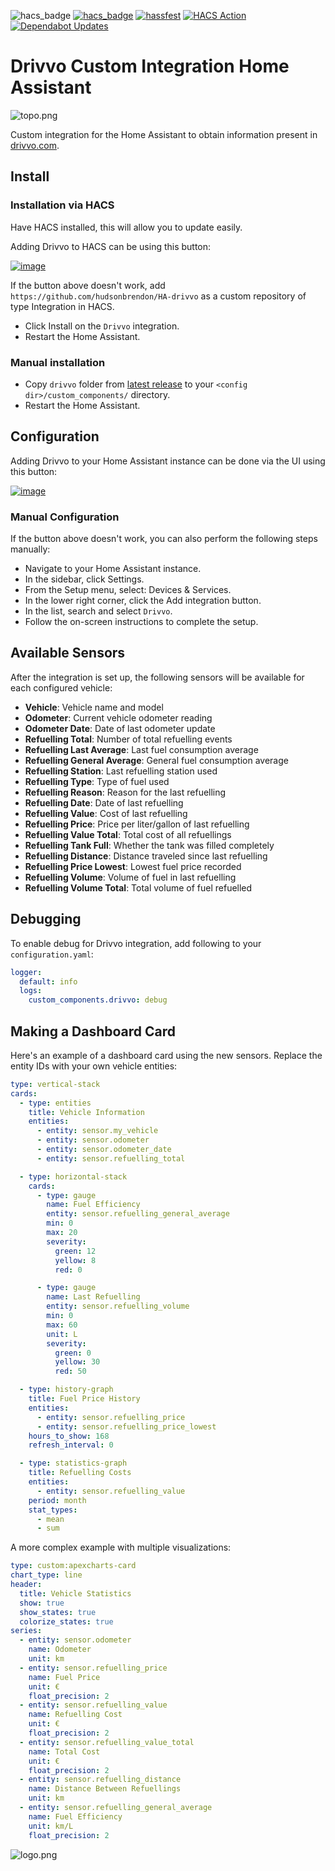 ![hacs_badge](https://img.shields.io/badge/hacs-custom-orange.svg)
[![hacs_badge](https://img.shields.io/badge/HACS-Default-41BDF5.svg)](https://github.com/hacs/integration)
[![hassfest](https://github.com/hudsonbrendon/HA-drivvo/actions/workflows/hassfest.yaml/badge.svg)](https://github.com/hudsonbrendon/HA-drivvo/actions/workflows/hassfest.yaml)
[![HACS Action](https://github.com/hudsonbrendon/HA-drivvo/actions/workflows/hacs.yaml/badge.svg)](https://github.com/hudsonbrendon/HA-drivvo/actions/workflows/hacs.yaml)
[![Dependabot Updates](https://github.com/hudsonbrendon/HA-drivvo/actions/workflows/dependabot/dependabot-updates/badge.svg)](https://github.com/hudsonbrendon/HA-drivvo/actions/workflows/dependabot-updates)

# Drivvo Custom Integration Home Assistant

![topo.png](topo.png)

Custom integration for the Home Assistant to obtain information present in [drivvo.com](https://www.drivvo.com/).

## Install

### Installation via HACS

Have HACS installed, this will allow you to update easily.

Adding Drivvo to HACS can be using this button:

[![image](https://my.home-assistant.io/badges/hacs_repository.svg)](https://my.home-assistant.io/redirect/hacs_repository/?owner=hudsonbrendon&repository=HA-drivvo&category=integration)

If the button above doesn't work, add `https://github.com/hudsonbrendon/HA-drivvo` as a custom repository of type Integration in HACS.

- Click Install on the `Drivvo` integration.
- Restart the Home Assistant.

### Manual installation

- Copy `drivvo`  folder from [latest release](https://github.com/hudsonbrendon/HA-drivvo/releases/latest) to your `<config dir>/custom_components/` directory.
- Restart the Home Assistant.

## Configuration

Adding Drivvo to your Home Assistant instance can be done via the UI using this button:

[![image](https://my.home-assistant.io/badges/config_flow_start.svg)](https://my.home-assistant.io/redirect/config_flow_start?domain=drivvo)

### Manual Configuration

If the button above doesn't work, you can also perform the following steps manually:

* Navigate to your Home Assistant instance.
* In the sidebar, click Settings.
* From the Setup menu, select: Devices & Services.
* In the lower right corner, click the Add integration button.
* In the list, search and select `Drivvo`.
* Follow the on-screen instructions to complete the setup.

## Available Sensors

After the integration is set up, the following sensors will be available for each configured vehicle:

- **Vehicle**: Vehicle name and model
- **Odometer**: Current vehicle odometer reading
- **Odometer Date**: Date of last odometer update
- **Refuelling Total**: Number of total refuelling events
- **Refuelling Last Average**: Last fuel consumption average
- **Refuelling General Average**: General fuel consumption average
- **Refuelling Station**: Last refuelling station used
- **Refuelling Type**: Type of fuel used
- **Refuelling Reason**: Reason for the last refuelling
- **Refuelling Date**: Date of last refuelling
- **Refuelling Value**: Cost of last refuelling
- **Refuelling Price**: Price per liter/gallon of last refuelling
- **Refuelling Value Total**: Total cost of all refuellings
- **Refuelling Tank Full**: Whether the tank was filled completely
- **Refuelling Distance**: Distance traveled since last refuelling
- **Refuelling Price Lowest**: Lowest fuel price recorded
- **Refuelling Volume**: Volume of fuel in last refuelling
- **Refuelling Volume Total**: Total volume of fuel refuelled

## Debugging

To enable debug for Drivvo integration, add following to your `configuration.yaml`:
```yaml
logger:
  default: info
  logs:
    custom_components.drivvo: debug
```

## Making a Dashboard Card

Here's an example of a dashboard card using the new sensors. Replace the entity IDs with your own vehicle entities:

```yaml
type: vertical-stack
cards:
  - type: entities
    title: Vehicle Information
    entities:
      - entity: sensor.my_vehicle
      - entity: sensor.odometer
      - entity: sensor.odometer_date
      - entity: sensor.refuelling_total

  - type: horizontal-stack
    cards:
      - type: gauge
        name: Fuel Efficiency
        entity: sensor.refuelling_general_average
        min: 0
        max: 20
        severity:
          green: 12
          yellow: 8
          red: 0

      - type: gauge
        name: Last Refuelling
        entity: sensor.refuelling_volume
        min: 0
        max: 60
        unit: L
        severity:
          green: 0
          yellow: 30
          red: 50

  - type: history-graph
    title: Fuel Price History
    entities:
      - entity: sensor.refuelling_price
      - entity: sensor.refuelling_price_lowest
    hours_to_show: 168
    refresh_interval: 0

  - type: statistics-graph
    title: Refuelling Costs
    entities:
      - entity: sensor.refuelling_value
    period: month
    stat_types:
      - mean
      - sum
```

A more complex example with multiple visualizations:

```yaml
type: custom:apexcharts-card
chart_type: line
header:
  title: Vehicle Statistics
  show: true
  show_states: true
  colorize_states: true
series:
  - entity: sensor.odometer
    name: Odometer
    unit: km
  - entity: sensor.refuelling_price
    name: Fuel Price
    unit: €
    float_precision: 2
  - entity: sensor.refuelling_value
    name: Refuelling Cost
    unit: €
    float_precision: 2
  - entity: sensor.refuelling_value_total
    name: Total Cost
    unit: €
    float_precision: 2
  - entity: sensor.refuelling_distance
    name: Distance Between Refuellings
    unit: km
  - entity: sensor.refuelling_general_average
    name: Fuel Efficiency
    unit: km/L
    float_precision: 2
```

![logo.png](logo.png)

[buymecoffee]: https://www.buymeacoffee.com/hudsonbrendon
[buymecoffeebedge]: https://camo.githubusercontent.com/cd005dca0ef55d7725912ec03a936d3a7c8de5b5/68747470733a2f2f696d672e736869656c64732e696f2f62616467652f6275792532306d6525323061253230636f666665652d646f6e6174652d79656c6c6f772e737667
